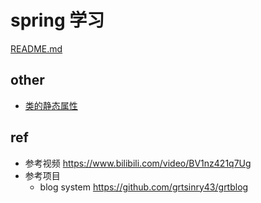# spring 学习
[README.md](docs/README.md)

## other
- [类的静态属性](hello1/src/test/java/com/xs/hello1/myclass/SubClassStaticVarMain.java)

## ref
- 参考视频 https://www.bilibili.com/video/BV1nz421q7Ug
- 参考项目
  - blog system https://github.com/grtsinry43/grtblog